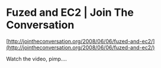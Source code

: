 <!--
id: 37890156
link: http://tumblr.atmos.org/post/37890156/fuzed-and-ec2-join-the-conversation
slug: fuzed-and-ec2-join-the-conversation
date: Tue Jun 10 2008 10:38:06 GMT-0700 (PDT)
publish: 2008-06-010
tags: 
title:    Fuzed and EC2 | Join The Conversation
-->


   Fuzed and EC2 | Join The Conversation
========================================

[http://jointheconversation.org/2008/06/06/fuzed-and-ec2/](http://jointheconversation.org/2008/06/06/fuzed-and-ec2/)

Watch the video, pimp….

